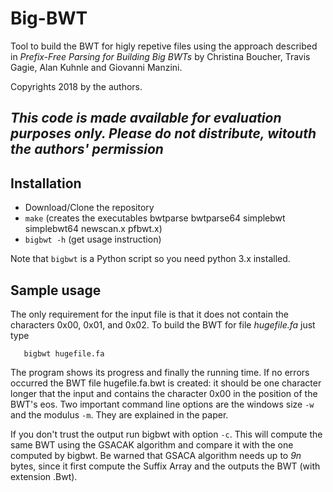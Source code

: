 # Big-BWT

Tool to build the BWT for higly repetive files using the approach
described in *Prefix-Free Parsing for Building Big BWTs* by 
Christina Boucher, Travis Gagie, Alan Kuhnle and Giovanni Manzini.

Copyrights 2018 by the authors. 


## *This code is made available for evaluation purposes only. Please do not distribute, witouth the authors' permission*
 

## Installation

* Download/Clone the repository
* `make` (creates the executables bwtparse bwtparse64 simplebwt simplebwt64 newscan.x pfbwt.x) 
* `bigbwt -h` (get usage instruction)

Note that `bigbwt` is a Python script so you need python 3.x installed.
 

## Sample usage

The only requirement for the input file is that it does not contain the characters 0x00, 0x01, and 0x02. To build the BWT for file *hugefile.fa* just type

       bigbwt hugefile.fa

The program shows its progress and finally the running time. If no errors occurred the BWT file hugefile.fa.bwt is created: it should be one character longer that the input and contains the character 0x00 in the position of the BWT's eos. Two important command line options are the windows size `-w` and the modulus `-m`. They are explained in the paper. 

If you don't trust the output run bigbwt with option `-c`. This will compute the same BWT using the GSACAK algorithm and compare it with the one computed by bigbwt. Be warned that GSACA algorithm needs up to *9n* bytes, since it first compute the Suffix Array and the outputs the BWT (with extension .Bwt). 



